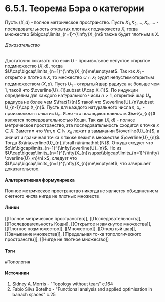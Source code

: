 # 6.5.1. Теорема Бэра о категории
Пусть $(X,d)$ - полное метрическое пространство. Пусть $X_{1},X_{2},\dots,X_{n},\dots$ - последовательность открытых плотных подмножеств $X$, тогда множество $\bigcap\limits_{n=1}^{\infty}X_{n}$ также будет плотным в $X$.
###### Доказательство
Достаточно показать что если $U$ - произвольное непустое открытое подмножество $(X,d)$, тогда $U\cap\bigcap\limits_{n=1}^{\infty}X_{n}\ne\emptyset$.
Так как $X_{1}$ - открыто и плотно в $X$, то множество $U\cap X_{1}$ будет непустым открытым подмножеством $(X,d)$. Пусть $U_{1}$ - открытый шар радиуса не больше чем $1$, такой что $\overline{U}_{1}\subset U\cap X_{1}$.
По индукции определим для каждого натурального числа $n>1$, открытый шар $U_{n}$ радиуса не более чем $\frac{1}{n}$ такой что $\overline{U}_{n}\subset U_{n-1}\cap X_{n}$.
Пусть для каждого натурального числа $n$, $x_{n}$ - произвольная точка из $U_{n}$. Ясно что последовательность $\set{x_{n}}$ является последовательностью Коши. Так как $(X,d)$ - полное метрическое пространство, эта последовательность сходится к точке $x\in X$.
Заметим что $\forall m,n\in\mathbb{N}$, $x_{n}$ лежит в замыкании $\overline{U}_{n}$, а значит и граничная точка $x$ также лежит в множестве $\overline{U}_{n}$.
Тогда $x\in\overline{U}_{n},\forall n\in\mathbb{N}$. Откуда следует что $x\in\bigcap\limits_{n=1}^{\infty}\overline{U}_{n}$.
Но из $U\cap\bigcap\limits_{n=1}^{\infty}X_{n}\supset\bigcap\limits_{n=1}^{\infty}\overline{U}_{n}\ni x$, следует что $U\cap\bigcap\limits_{n=1}^{\infty}X_{n}\ne\emptyset$, что завершает доказательство.
#### Альтернативная формулировка
Полное метрическое пространство никогда не является обьединением счетного числа нигде не плотных множеств.
#### Линки
 [[Полное метрическое пространство]],
 [[Последовательность]],
 [[Последовательность Коши]],
 [[Открытое и замкнутое множества]],
 [[Плотное подмножество]],
 [[Множество]],
 [[Открытый шар]],
 [[Замыкание множества]],
 [[Предельная точка топологического пространства]],
 [[Нигде не плотное множество]]
#### Тэги
 #Топология 
#### Источники
1. Sidney A. Morris - "Topology without tears" c.164
2. Fabio Silva Botelho - "Functional analysis and applied optimisation in banach spaces" c.25
